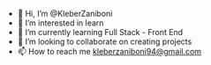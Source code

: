 - 👋 Hi, I’m @KleberZaniboni
- 👀 I’m interested in learn
- 🌱 I’m currently learning Full Stack - Front End 
- 💞️ I’m looking to collaborate on creating projects 
- 📫 How to reach me kleberzaniboni94@gmail.com

<!---
KleberZaniboni/KleberZaniboni is a ✨ special ✨ repository because its `README.md` (this file) appears on your GitHub profile.
You can click the Preview link to take a look at your changes.
--->
